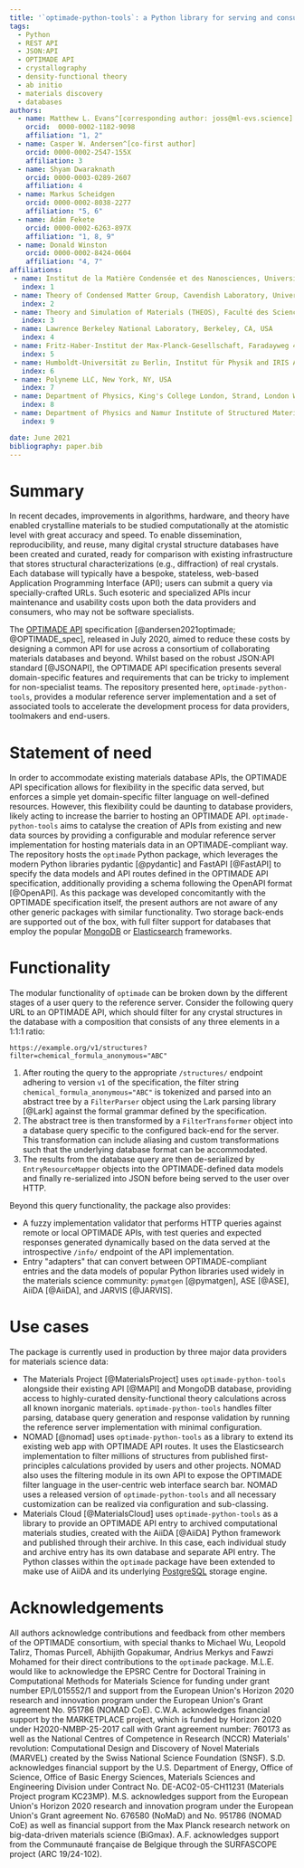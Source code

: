 ```yaml
---
title: '`optimade-python-tools`: a Python library for serving and consuming materials data via OPTIMADE APIs'
tags:
  - Python
  - REST API
  - JSON:API
  - OPTIMADE API
  - crystallography
  - density-functional theory
  - ab initio
  - materials discovery
  - databases
authors:
  - name: Matthew L. Evans^[corresponding author: joss@ml-evs.science]
    orcid:  0000-0002-1182-9098
    affiliation: "1, 2"
  - name: Casper W. Andersen^[co-first author]
    orcid: 0000-0002-2547-155X
    affiliation: 3
  - name: Shyam Dwaraknath
    orcid: 0000-0003-0289-2607
    affiliation: 4
  - name: Markus Scheidgen
    orcid: 0000-0002-8038-2277
    affiliation: "5, 6"
  - name: Ádám Fekete
    orcid: 0000-0002-6263-897X
    affiliation: "1, 8, 9"
  - name: Donald Winston
    orcid: 0000-0002-8424-0604
    affiliation: "4, 7"
affiliations:
 - name: Institut de la Matière Condensée et des Nanosciences, Université catholique de Louvain, Chemin des Étoiles 8, Louvain-la-Neuve 1348, Belgium
   index: 1
 - name: Theory of Condensed Matter Group, Cavendish Laboratory, University of Cambridge, J. J. Thomson Avenue, Cambridge, CB3 0HE, U.K.
   index: 2
 - name: Theory and Simulation of Materials (THEOS), Faculté des Sciences et Techniques de l'Ingénieur, École Polytechnique Fédérale de Lausanne, CH-1015 Lausanne, Switzerland
   index: 3
 - name: Lawrence Berkeley National Laboratory, Berkeley, CA, USA
   index: 4
 - name: Fritz-Haber-Institut der Max-Planck-Gesellschaft, Faradayweg 4-6, 14195, Berlin, Germany
   index: 5
 - name: Humboldt-Universität zu Berlin, Institut für Physik and IRIS Adlershof, 12489 Berlin, Germany
   index: 6
 - name: Polyneme LLC, New York, NY, USA
   index: 7
 - name: Department of Physics, King's College London, Strand, London WC2R 2LS, United Kingdom
   index: 8
 - name: Department of Physics and Namur Institute of Structured Materials, University of Namur, Rue de Bruxelles 51, 5000 Namur, Belgium
   index: 9

date: June 2021
bibliography: paper.bib
---
```


# Summary

In recent decades, improvements in algorithms, hardware, and theory have enabled crystalline materials to be studied computationally at the atomistic level with great accuracy and speed.
To enable dissemination, reproducibility, and reuse, many digital crystal structure databases have been created and curated, ready for comparison with existing infrastructure that stores structural characterizations (e.g., diffraction) of real crystals.
Each database will typically have a bespoke, stateless, web-based Application Programming Interface (API); users can submit a query via specially-crafted URLs.
Such esoteric and specialized APIs incur maintenance and usability costs upon both the data providers and consumers, who may not be software specialists.

The [OPTIMADE API](https://optimade.org) specification [@andersen2021optimade; @OPTIMADE_spec], released in July 2020, aimed to reduce these costs by designing a common API for use across a consortium of collaborating materials databases and beyond.
Whilst based on the robust JSON:API standard [@JSONAPI], the OPTIMADE API specification presents several domain-specific features and requirements that can be tricky to implement for non-specialist teams.
The repository presented here, `optimade-python-tools`, provides a modular reference server implementation and a set of associated tools to accelerate the development process for data providers, toolmakers and end-users.

# Statement of need

In order to accommodate existing materials database APIs, the OPTIMADE API specification allows for flexibility in the specific data served, but enforces a simple yet domain-specific filter language on well-defined resources.
However, this flexibility could be daunting to database providers, likely acting to increase the barrier to hosting an OPTIMADE API.
`optimade-python-tools` aims to catalyse the creation of APIs from existing and new data sources by providing a configurable and modular reference server implementation for hosting materials data in an OPTIMADE-compliant way.
The repository hosts the `optimade` Python package, which leverages the modern Python libraries pydantic [@pydantic] and FastAPI [@FastAPI] to specify the data models and API routes defined in the OPTIMADE API specification, additionally providing a schema following the OpenAPI format [@OpenAPI].
As this package was developed concomitantly with the OPTIMADE specification itself, the present authors are not aware of any other generic packages with similar functionality.
Two storage back-ends are supported out of the box, with full filter support for databases that employ the popular [MongoDB](https://www.mongodb.com) or [Elasticsearch](https://elastic.co) frameworks.

# Functionality

The modular functionality of `optimade` can be broken down by the different stages of a user query to the reference server.
Consider the following query URL to an OPTIMADE API, which should filter for any crystal structures in the database with a composition that consists of any three elements in a 1:1:1 ratio:

```
https://example.org/v1/structures?filter=chemical_formula_anonymous="ABC"
```

1. After routing the query to the appropriate `/structures/` endpoint adhering to version `v1` of the specification, the filter string `chemical_formula_anonymous="ABC"` is tokenized and parsed into an abstract tree by a `FilterParser` object using the Lark parsing library [@Lark] against the formal grammar defined by the specification.
2. The abstract tree is then transformed by a `FilterTransformer` object into a database query specific to the configured back-end for the server.
This transformation can include aliasing and custom transformations such that the underlying database format can be accommodated.
3. The results from the database query are then de-serialized by `EntryResourceMapper` objects into the OPTIMADE-defined data models and finally re-serialized into JSON before being served to the user over HTTP.

Beyond this query functionality, the package also provides:

- A fuzzy implementation validator that performs HTTP queries against remote or local OPTIMADE APIs, with test queries and expected responses generated dynamically based on the data served at the introspective `/info/` endpoint of the API implementation.
- Entry "adapters" that can convert between OPTIMADE-compliant entries and the data models of popular Python libraries used widely in the materials science community: `pymatgen` [@pymatgen], ASE [@ASE], AiiDA [@AiiDA], and JARVIS [@JARVIS].

# Use cases

The package is currently used in production by three major data providers for materials science data:

- The Materials Project [@MaterialsProject] uses `optimade-python-tools` alongside their existing API [@MAPI] and MongoDB database, providing access to highly-curated density-functional theory calculations across all known inorganic materials.
`optimade-python-tools` handles filter parsing, database query generation and response validation by running the reference server implementation with minimal configuration.
- NOMAD [@nomad] uses `optimade-python-tools` as a library to extend its existing web app with OPTIMADE API routes.
 It uses the Elasticsearch implementation to filter millions of structures from published first-principles calculations provided by users and other projects.
NOMAD also uses the filtering module in its own API to expose the OPTIMADE filter language in the user-centric web interface search bar.
NOMAD uses a released version of `optimade-python-tools` and all necessary customization can be realized via configuration and sub-classing.
- Materials Cloud [@MaterialsCloud] uses `optimade-python-tools` as a library to provide an OPTIMADE API entry to archived computational materials studies, created with the AiiDA [@AiiDA] Python framework and published through their archive.
In this case, each individual study and archive entry has its own database and separate API entry.
The Python classes within the `optimade` package have been extended to make use of AiiDA and its underlying [PostgreSQL](https://postgresql.org) storage engine.

# Acknowledgements

All authors acknowledge contributions and feedback from other members of the OPTIMADE consortium, with special thanks to Michael Wu, Leopold Talirz, Thomas Purcell, Abhijith Gopakumar, Andrius Merkys and Fawzi Mohamed for their direct contributions to the `optimade` package.
M.L.E. would like to acknowledge the EPSRC Centre for Doctoral Training in Computational Methods for Materials Science for funding under grant number EP/L015552/1 and support from the European Union's Horizon 2020 research and innovation program under the European Union's Grant agreement No. 951786 (NOMAD CoE).
C.W.A. acknowledges financial support by the MARKETPLACE project, which is funded by Horizon 2020 under H2020-NMBP-25-2017 call with Grant agreement number: 760173 as well as the National Centres of Competence in Research (NCCR) Materials' revolution: Computational Design and Discovery of Novel Materials (MARVEL) created by the Swiss National Science Foundation (SNSF).
S.D. acknowledges financial support by the U.S. Department of Energy, Office of Science, Office of Basic Energy Sciences, Materials Sciences and Engineering Division under Contract No. DE-AC02-05-CH11231 (Materials Project program KC23MP).
M.S. acknowledges support from the European Union's Horizon 2020 research and innovation program under the European Union's Grant agreement No. 676580 (NoMaD) and No. 951786 (NOMAD CoE) as well as financial support from the Max Planck research network on big-data-driven materials science (BiGmax).
A.F. acknowledges support from the Communauté française de Belgique through the SURFASCOPE project (ARC 19/24-102).
